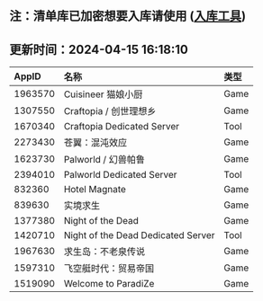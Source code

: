 ## 注：清单库已加密想要入库请使用 ([入库工具](https://github.com/BlankTMing/ManifestAutoUpdate/releases))

## 更新时间：2024-04-15 16:18:10
| AppID | 名称 | 类型  |
| :-------------------- | :----------------------------- | :----------- |
| 1963570 | Cuisineer 猫娘小厨| Game |
| 1307550 | Craftopia / 创世理想乡| Game |
| 1670340 | Craftopia Dedicated Server| Tool |
| 2273430 | 苍翼：混沌效应| Game |
| 1623730 | Palworld / 幻兽帕鲁| Game |
| 2394010 | Palworld Dedicated Server| Tool |
| 832360 | Hotel Magnate| Game |
| 839630 | 实境求生| Game |
| 1377380 | Night of the Dead| Game |
| 1420710 | Night of the Dead Dedicated Server| Tool |
| 1967630 | 求生岛：不老泉传说| Game |
| 1597310 | 飞空艇时代：贸易帝国| Game |
| 1519090 | Welcome to ParadiZe| Game |
